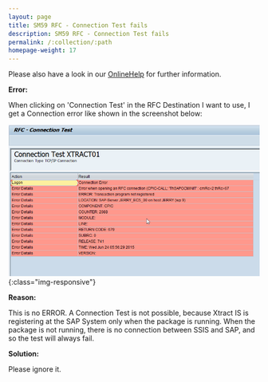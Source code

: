 ```yaml
---
layout: page
title: SM59 RFC - Connection Test fails
description: SM59 RFC - Connection Test fails
permalink: /:collection/:path
homepage-weight: 17
---
```


Please also have a look in our [OnlineHelp](https://help.theobald-software.com/en/) for further information.

**Error:**

When clicking on 'Connection Test' in the RFC Destination I want to use, I get a Connection error like shown in the screenshot below:


![RFC-ConnectionTest](/img/contents/RFC-ConnectionTest.png){:class="img-responsive"}

 

**Reason:**

This is no ERROR. A Connection Test is not possible, because Xtract IS is registering at the SAP System only when the package is running. When the package is not running, there is no connection between SSIS and SAP, and so the test will always fail.


**Solution:**

Please ignore it.